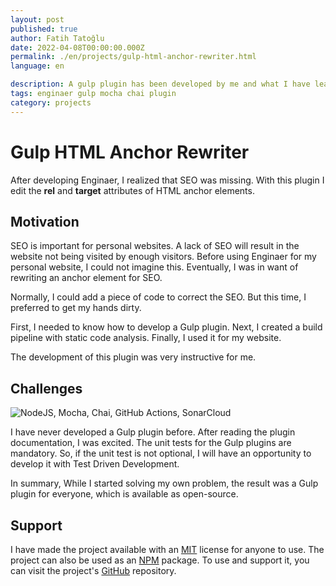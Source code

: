 ```yaml
---
layout: post
published: true
author: Fatih Tatoğlu
date: 2022-04-08T00:00:00.000Z
permalink: ./en/projects/gulp-html-anchor-rewriter.html
language: en

description: A gulp plugin has been developed by me and what I have learned while developing.
tags: enginaer gulp mocha chai plugin
category: projects
---
```


# Gulp HTML Anchor Rewriter

After developing Enginaer, I realized that SEO was missing. With this plugin I edit the **rel** and **target** attributes of HTML anchor elements.

## Motivation

SEO is important for personal websites. A lack of SEO will result in the website not being visited by enough visitors. Before using Enginaer for my personal website, I could not imagine this. Eventually, I was in want of rewriting an anchor element for SEO.

Normally, I could add a piece of code to correct the SEO. But this time, I preferred to get my hands dirty.

First, I needed to know how to develop a Gulp plugin. Next, I created a build pipeline with static code analysis. Finally, I used it for my website.

The development of this plugin was very instructive for me.

## Challenges

![NodeJS, Mocha, Chai, GitHub Actions, SonarCloud](../image/gulp-html-anchor-rewriter_tech.png "Technologies used for the project")

I have never developed a Gulp plugin before. After reading the plugin documentation, I was excited. The unit tests for the Gulp plugins are mandatory. So, if the unit test is not optional, I will have an opportunity to develop it with Test Driven Development.

In summary, While I started solving my own problem, the result was a Gulp plugin for everyone, which is available as open-source.

## Support

I have made the project available with an [MIT](https://github.com/fatihtatoglu/gulp-html-anchor-rewriter/blob/master/LICENSE) license for anyone to use. The project can also be used as an [NPM](https://www.npmjs.com/package/gulp-html-anchor-rewriter) package. To use and support it, you can visit the project's [GitHub](https://github.com/fatihtatoglu/gulp-html-anchor-rewriter) repository.
